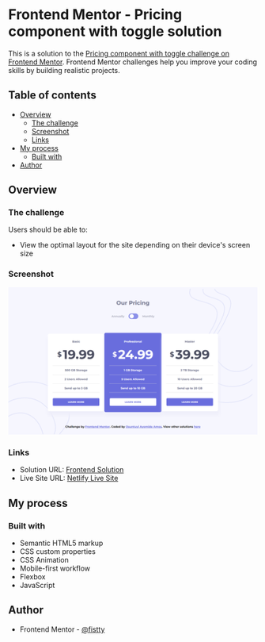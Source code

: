 # Frontend Mentor - Pricing component with toggle solution

This is a solution to the [Pricing component with toggle challenge on Frontend Mentor](https://www.frontendmentor.io/challenges/pricing-component-with-toggle-8vPwRMIC). Frontend Mentor challenges help you improve your coding skills by building realistic projects.

## Table of contents

- [Overview](#overview)
  - [The challenge](#the-challenge)
  - [Screenshot](#screenshot)
  - [Links](#links)
- [My process](#my-process)
  - [Built with](#built-with)
- [Author](#author)

## Overview

### The challenge

Users should be able to:

- View the optimal layout for the site depending on their device's screen size

### Screenshot

![](./Screenshot.png)

### Links

- Solution URL: [Frontend Solution](https://www.frontendmentor.io/solutions/testimonials-grid-section-PPLELhktef)
- Live Site URL: [Netlify Live Site](https://fistty-testimonial-grid-layout.netlify.app/)

## My process

### Built with

- Semantic HTML5 markup
- CSS custom properties
- CSS Animation
- Mobile-first workflow
- Flexbox
- JavaScript

## Author

- Frontend Mentor - [@fistty](https://www.frontendmentor.io/profile/fistty)
